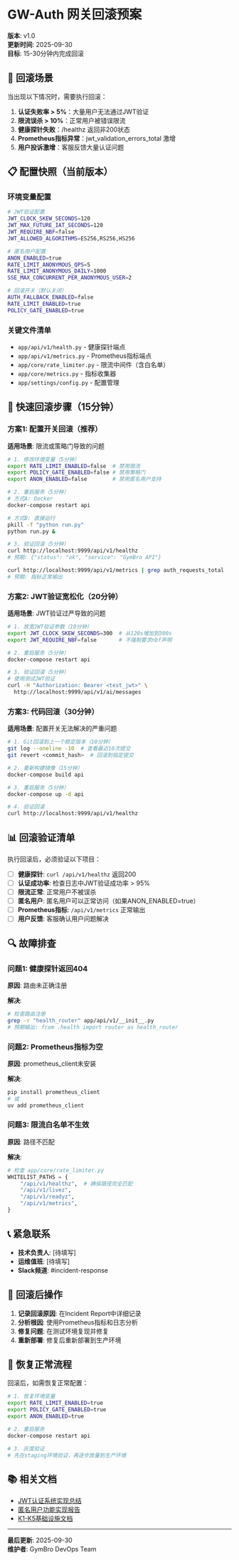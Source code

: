# GW-Auth 网关回滚预案

**版本**: v1.0  
**更新时间**: 2025-09-30  
**目标**: 15-30分钟内完成回滚

## 🎯 回滚场景

当出现以下情况时，需要执行回滚：

1. **认证失败率 > 5%**：大量用户无法通过JWT验证
2. **限流误杀 > 10%**：正常用户被错误限流
3. **健康探针失败**：/healthz 返回非200状态
4. **Prometheus指标异常**：jwt_validation_errors_total 激增
5. **用户投诉激增**：客服反馈大量认证问题

## 📋 配置快照（当前版本）

### 环境变量配置
```bash
# JWT验证配置
JWT_CLOCK_SKEW_SECONDS=120
JWT_MAX_FUTURE_IAT_SECONDS=120
JWT_REQUIRE_NBF=false
JWT_ALLOWED_ALGORITHMS=ES256,RS256,HS256

# 匿名用户配置
ANON_ENABLED=true
RATE_LIMIT_ANONYMOUS_QPS=5
RATE_LIMIT_ANONYMOUS_DAILY=1000
SSE_MAX_CONCURRENT_PER_ANONYMOUS_USER=2

# 回滚开关（默认关闭）
AUTH_FALLBACK_ENABLED=false
RATE_LIMIT_ENABLED=true
POLICY_GATE_ENABLED=true
```

### 关键文件清单
- `app/api/v1/health.py` - 健康探针端点
- `app/api/v1/metrics.py` - Prometheus指标端点
- `app/core/rate_limiter.py` - 限流中间件（含白名单）
- `app/core/metrics.py` - 指标收集器
- `app/settings/config.py` - 配置管理

## 🚨 快速回滚步骤（15分钟）

### 方案1: 配置开关回滚（推荐）

**适用场景**: 限流或策略门导致的问题

```bash
# 1. 修改环境变量（5分钟）
export RATE_LIMIT_ENABLED=false  # 禁用限流
export POLICY_GATE_ENABLED=false # 禁用策略门
export ANON_ENABLED=false        # 禁用匿名用户支持

# 2. 重启服务（5分钟）
# 方式A: Docker
docker-compose restart api

# 方式B: 直接运行
pkill -f "python run.py"
python run.py &

# 3. 验证回滚（5分钟）
curl http://localhost:9999/api/v1/healthz
# 预期: {"status": "ok", "service": "GymBro API"}

curl http://localhost:9999/api/v1/metrics | grep auth_requests_total
# 预期: 指标正常输出
```

### 方案2: JWT验证宽松化（20分钟）

**适用场景**: JWT验证过严导致的问题

```bash
# 1. 放宽JWT验证参数（10分钟）
export JWT_CLOCK_SKEW_SECONDS=300  # 从120s增加到300s
export JWT_REQUIRE_NBF=false       # 不强制要求nbf声明

# 2. 重启服务（5分钟）
docker-compose restart api

# 3. 验证回滚（5分钟）
# 使用测试JWT验证
curl -H "Authorization: Bearer <test_jwt>" \
  http://localhost:9999/api/v1/ai/messages
```

### 方案3: 代码回滚（30分钟）

**适用场景**: 配置开关无法解决的严重问题

```bash
# 1. Git回滚到上一个稳定版本（10分钟）
git log --oneline -10  # 查看最近10次提交
git revert <commit_hash>  # 回滚到指定提交

# 2. 重新构建镜像（15分钟）
docker-compose build api

# 3. 重启服务（5分钟）
docker-compose up -d api

# 4. 验证回滚
curl http://localhost:9999/api/v1/healthz
```

## 📊 回滚验证清单

执行回滚后，必须验证以下项目：

- [ ] **健康探针**: `curl /api/v1/healthz` 返回200
- [ ] **认证成功率**: 检查日志中JWT验证成功率 > 95%
- [ ] **限流正常**: 正常用户不被误杀
- [ ] **匿名用户**: 匿名用户可以正常访问（如果ANON_ENABLED=true）
- [ ] **Prometheus指标**: `/api/v1/metrics` 正常输出
- [ ] **用户反馈**: 客服确认用户问题解决

## 🔍 故障排查

### 问题1: 健康探针返回404

**原因**: 路由未正确注册

**解决**:
```bash
# 检查路由注册
grep -r "health_router" app/api/v1/__init__.py
# 预期输出: from .health import router as health_router
```

### 问题2: Prometheus指标为空

**原因**: prometheus_client未安装

**解决**:
```bash
pip install prometheus_client
# 或
uv add prometheus_client
```

### 问题3: 限流白名单不生效

**原因**: 路径不匹配

**解决**:
```python
# 检查 app/core/rate_limiter.py
WHITELIST_PATHS = {
    "/api/v1/healthz",  # 确保路径完全匹配
    "/api/v1/livez",
    "/api/v1/readyz",
    "/api/v1/metrics",
}
```

## 📞 紧急联系

- **技术负责人**: [待填写]
- **运维值班**: [待填写]
- **Slack频道**: #incident-response

## 📝 回滚后操作

1. **记录回滚原因**: 在Incident Report中详细记录
2. **分析根因**: 使用Prometheus指标和日志分析
3. **修复问题**: 在测试环境复现并修复
4. **重新部署**: 修复后重新部署到生产环境

## 🔄 恢复正常流程

回滚后，如需恢复正常配置：

```bash
# 1. 恢复环境变量
export RATE_LIMIT_ENABLED=true
export POLICY_GATE_ENABLED=true
export ANON_ENABLED=true

# 2. 重启服务
docker-compose restart api

# 3. 灰度验证
# 先在staging环境验证，再逐步放量到生产环境
```

## 📚 相关文档

- [JWT认证系统实现总结](../jwt改造/archive/IMPLEMENTATION_SUMMARY.md)
- [匿名用户功能实现报告](../jwt改造/ANON_IMPLEMENTATION_FINAL_REPORT.md)
- [K1-K5基础设施文档](../jwt改造/)

---

**最后更新**: 2025-09-30  
**维护者**: GymBro DevOps Team

